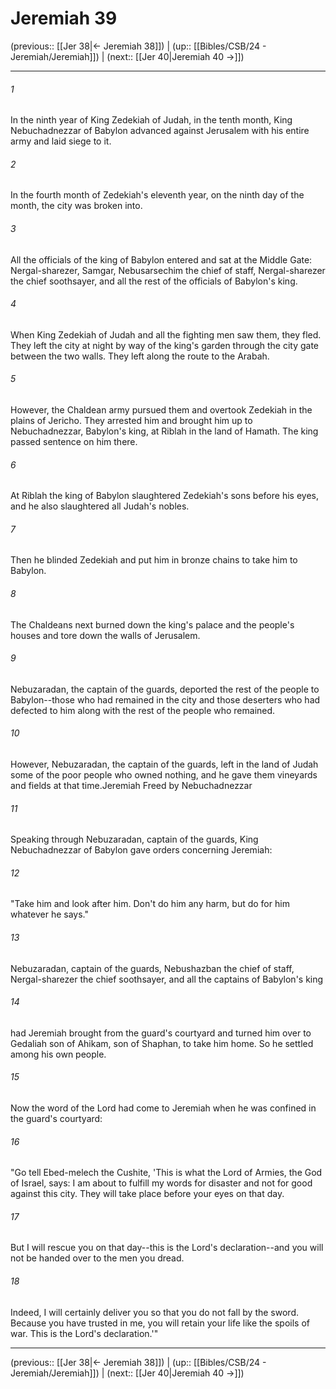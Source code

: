 # Jeremiah 39

(previous:: [[Jer 38|← Jeremiah 38]]) | (up:: [[Bibles/CSB/24 - Jeremiah/Jeremiah]]) | (next:: [[Jer 40|Jeremiah 40 →]])

***


###### 1 
In the ninth year of King Zedekiah of Judah, in the tenth month, King Nebuchadnezzar of Babylon advanced against Jerusalem with his entire army and laid siege to it. 

###### 2 
In the fourth month of Zedekiah's eleventh year, on the ninth day of the month, the city was broken into. 

###### 3 
All the officials of the king of Babylon entered and sat at the Middle Gate: Nergal-sharezer, Samgar, Nebusarsechim the chief of staff, Nergal-sharezer the chief soothsayer, and all the rest of the officials of Babylon's king. 

###### 4 
When King Zedekiah of Judah and all the fighting men saw them, they fled. They left the city at night by way of the king's garden through the city gate between the two walls. They left along the route to the Arabah. 

###### 5 
However, the Chaldean army pursued them and overtook Zedekiah in the plains of Jericho. They arrested him and brought him up to Nebuchadnezzar, Babylon's king, at Riblah in the land of Hamath. The king passed sentence on him there. 

###### 6 
At Riblah the king of Babylon slaughtered Zedekiah's sons before his eyes, and he also slaughtered all Judah's nobles. 

###### 7 
Then he blinded Zedekiah and put him in bronze chains to take him to Babylon. 

###### 8 
The Chaldeans next burned down the king's palace and the people's houses and tore down the walls of Jerusalem. 

###### 9 
Nebuzaradan, the captain of the guards, deported the rest of the people to Babylon--those who had remained in the city and those deserters who had defected to him along with the rest of the people who remained. 

###### 10 
However, Nebuzaradan, the captain of the guards, left in the land of Judah some of the poor people who owned nothing, and he gave them vineyards and fields at that time.Jeremiah Freed by Nebuchadnezzar 

###### 11 
Speaking through Nebuzaradan, captain of the guards, King Nebuchadnezzar of Babylon gave orders concerning Jeremiah: 

###### 12 
"Take him and look after him. Don't do him any harm, but do for him whatever he says." 

###### 13 
Nebuzaradan, captain of the guards, Nebushazban the chief of staff, Nergal-sharezer the chief soothsayer, and all the captains of Babylon's king 

###### 14 
had Jeremiah brought from the guard's courtyard and turned him over to Gedaliah son of Ahikam, son of Shaphan, to take him home. So he settled among his own people. 

###### 15 
Now the word of the Lord had come to Jeremiah when he was confined in the guard's courtyard: 

###### 16 
"Go tell Ebed-melech the Cushite, 'This is what the Lord of Armies, the God of Israel, says: I am about to fulfill my words for disaster and not for good against this city. They will take place before your eyes on that day. 

###### 17 
But I will rescue you on that day--this is the Lord's declaration--and you will not be handed over to the men you dread. 

###### 18 
Indeed, I will certainly deliver you so that you do not fall by the sword. Because you have trusted in me, you will retain your life like the spoils of war. This is the Lord's declaration.'"

***

(previous:: [[Jer 38|← Jeremiah 38]]) | (up:: [[Bibles/CSB/24 - Jeremiah/Jeremiah]]) | (next:: [[Jer 40|Jeremiah 40 →]])
